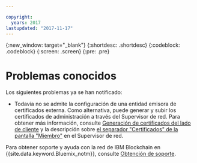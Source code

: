 ```yaml
---

copyright:
  years: 2017
lastupdated: "2017-11-17"
---
```


{:new_window: target="_blank"}
{:shortdesc: .shortdesc}
{:codeblock: .codeblock}
{:screen: .screen}
{:pre: .pre}


# Problemas conocidos

Los siguientes problemas ya se han notificado:
- Todavía no se admite la configuración de una entidad emisora de certificados externa.  Como alternativa, puede generar y subir los certificados de administración a través del Supervisor de red. Para obtener más información, consulte [Generación de certificados del lado de cliente](v10_application.html#generating-the-client-side-certificates) y la descripción sobre [el separador "Certificados" de la pantalla "Miembro"](v10_dashboard.html#members) en el Supervisor de red.

Para obtener soporte y ayuda con la red de IBM Blockchain en {{site.data.keyword.Bluemix_notm}}, consulte [Obtención de soporte](ibmblockchain_support.html).
